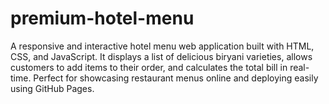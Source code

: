 # premium-hotel-menu
A responsive and interactive hotel menu web application built with HTML, CSS, and JavaScript. It displays a list of delicious biryani varieties, allows customers to add items to their order, and calculates the total bill in real-time. Perfect for showcasing restaurant menus online and deploying easily using GitHub Pages.
